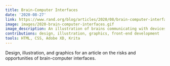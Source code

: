```yaml
---
title: Brain-Computer Interfaces
date: '2020-08-27'
link: https://www.rand.org/blog/articles/2020/08/brain-computer-interfaces-are-coming-will-we-be-ready.html  
image: images/2020-brain-computer-interfaces.gif
image_description: An illustration of brains communicating with devices and other brains wirelessly. 
contributions: design, illustration, graphics, front-end development
tools: HTML, CSS, Adobe XD, Krita
---
```


Design, illustration, and graphics for an article on the risks and opportunities of brain-computer interfaces.